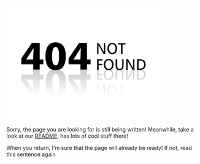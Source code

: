 ![404](../../images/404.png)

Sorry, the page you are looking for is still being written! Meanwhile, take a look at our [README](../../README.md), has lots of cool stuff there!

When you return, I'm sure that the page will already be ready! If not, read this sentence again
